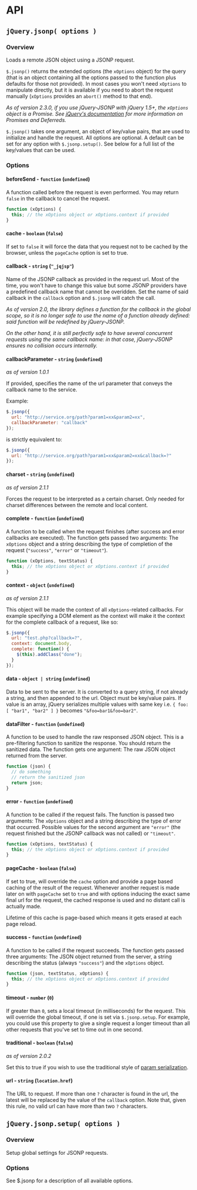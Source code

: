 # API

## `jQuery.jsonp( options )`

### Overview

Loads a remote JSON object using a JSONP request.

`$.jsonp()` returns the extended options (the `xOptions` object) for the query (that is an object containing all the options passed to the function plus defaults for those not provided). In most cases you won't need `xOptions` to manipulate directly, but it is available if you need to abort the request manually (`xOptions` provides an `abort()` method to that end).

*_As of version 2.3.0, if you use jQuery-JSONP with jQuery 1.5+, the `xOptions` object is a Promise. See [jQuery's documentation](http://api.jquery.com/deferred.promise/) for more information on Promises and Deferreds._* 

`$.jsonp()` takes one argument, an object of key/value pairs, that are used to initialize and handle the request. All options are optional. A default can be set for any option with `$.jsonp.setup()`. See below for a full list of the key/values that can be used.

### Options

#### beforeSend - `function` (`undefined`)

A function called before the request is even performed. You may return `false` in the callback to cancel the request.

```js
function (xOptions) {
  this; // the xOptions object or xOptions.context if provided
}
```

#### cache - `boolean` (`false`)

If set to `false` it will force the data that you request not to be cached by the browser, unless the `pageCache` option is set to true.

#### callback - `string` (`"_jqjsp"`)

Name of the JSONP callback as provided in the request url. Most of the time, you won't have to change this value but some JSONP providers have a predefined callback name that cannot be overidden. Set the name of said callback in the `callback` option and `$.jsonp` will catch the call.

*_As of version 2.0, the library defines a function for the callback in the global scope, so it is no longer safe to use the name of a function already defined: said function will be redefined by jQuery-JSONP._*

*_On the other hand, it is still perfectly safe to have several concurrent requests using the same callback name: in that case, jQuery-JSONP ensures no collision occurs internally._*

#### callbackParameter - `string` (`undefined`)

*_as of version 1.0.1_*

If provided, specifies the name of the url parameter that conveys the callback name to the service.

Example:

```js
$.jsonp({
  url: "http://service.org/path?param1=xx&param2=xx",
  callbackParameter: "callback"
});
```

is strictly equivalent to:

```js
$.jsonp({
  url: "http://service.org/path?param1=xx&param2=xx&callback=?"
});
```

#### charset - `string` (`undefined`)

*_as of version 2.1.1_*

Forces the request to be interpreted as a certain charset. Only needed for charset differences between the remote and local content.

#### complete - `function` (`undefined`)

A function to be called when the request finishes (after success and error callbacks are executed). The function gets passed two arguments: The `xOptions` object and a string describing the type of completion of the request (`"success"`, `"error"` or `"timeout"`).

```js
function (xOptions, textStatus) {
  this; // the xOptions object or xOptions.context if provided
}
```

#### context - `object` (`undefined`)

*_as of version 2.1.1_*

This object will be made the context of all `xOptions`-related callbacks. For example specifying a DOM element as the context will make it the context for the complete callback of a request, like so:

```js
$.jsonp({
  url: "test.php?callback=?",
  context: document.body,
  complete: function() {
    $(this).addClass("done");
  }
});
```

#### data - `object | string` (`undefined`)

Data to be sent to the server. It is converted to a query string, if not already a string, and then appended to the url. Object must be key/value pairs. If value is an array, jQuery serializes multiple values with same key i.e. `{ foo: [ "bar1", "bar2" ] }` becomes `"&foo=bar1&foo=bar2"`.

#### dataFilter - `function` (`undefined`)

A function to be used to handle the raw responsed JSON object. This is a pre-filtering function to sanitize the response. You should return the sanitized data. The function gets one argument: The raw JSON object returned from the server.

```js
function (json) {
  // do something
  // return the sanitized json
  return json;
}
```

#### error - `function` (`undefined`)

A function to be called if the request fails. The function is passed two arguments: The `xOptions` object and a string describing the type of error that occurred. Possible values for the second argument are `"error"` (the request finished but the JSONP callback was not called) or `"timeout"`.

```js
function (xOptions, textStatus) {
  this; // the xOptions object or xOptions.context if provided
}
```

#### pageCache - `boolean` (`false`)

If set to true, will override the `cache` option and provide a page based caching of the result of the request. Whenever another request is made later on with `pageCache` set to `true` and with options inducing the exact same final url for the request, the cached response is used and no distant call is actually made.

Lifetime of this cache is page-based which means it gets erased at each page reload.

#### success - `function` (`undefined`)

A function to be called if the request succeeds. The function gets passed three arguments: The JSON object returned from the server, a string describing the status (always `"success"`) and the `xOptions` object.

```js
function (json, textStatus, xOptions) {
  this; // the xOptions object or xOptions.context if provided
}
```

#### timeout - `number` (`0`)

If greater than `0`, sets a local timeout (in milliseconds) for the request. This will override the global timeout, if one is set via `$.jsonp.setup`. For example, you could use this property to give a single request a longer timeout than all other requests that you've set to time out in one second.

#### traditional - `boolean` (`false`)

*_as of version 2.0.2_*

Set this to true if you wish to use the traditional style of [param serialization](http://api.jquery.com/jQuery.param/).

#### url - `string` (`location.href`)

The URL to request. If more than one `?` character is found in the url, the latest will be replaced by the value of the `callback` option. Note that, given this rule, no valid url can have more than two `?` characters.

## `jQuery.jsonp.setup( options )`

### Overview

Setup global settings for JSONP requests.

### Options

See $.jsonp for a description of all available options.
